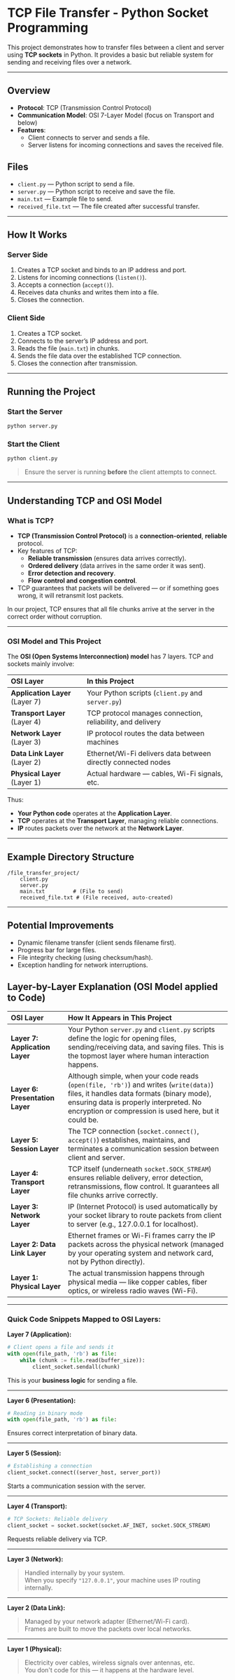 # TCP File Transfer - Python Socket Programming

This project demonstrates how to transfer files between a client and server using **TCP sockets** in Python. It provides a basic but reliable system for sending and receiving files over a network.

---

## Overview

- **Protocol**: TCP (Transmission Control Protocol)
- **Communication Model**: OSI 7-Layer Model (focus on Transport and below)
- **Features**:
  - Client connects to server and sends a file.
  - Server listens for incoming connections and saves the received file.

## Files

- `client.py` — Python script to send a file.
- `server.py` — Python script to receive and save the file.
- `main.txt` — Example file to send.
- `received_file.txt` — The file created after successful transfer.

---

## How It Works

### Server Side

1. Creates a TCP socket and binds to an IP address and port.
2. Listens for incoming connections (`listen()`).
3. Accepts a connection (`accept()`).
4. Receives data chunks and writes them into a file.
5. Closes the connection.

### Client Side

1. Creates a TCP socket.
2. Connects to the server’s IP address and port.
3. Reads the file (`main.txt`) in chunks.
4. Sends the file data over the established TCP connection.
5. Closes the connection after transmission.

---

## Running the Project

### Start the Server

```bash
python server.py
```

### Start the Client

```bash
python client.py
```

> Ensure the server is running **before** the client attempts to connect.

---

## Understanding TCP and OSI Model

### What is TCP?

- **TCP (Transmission Control Protocol)** is a **connection-oriented**, **reliable** protocol.
- Key features of TCP:
  - **Reliable transmission** (ensures data arrives correctly).
  - **Ordered delivery** (data arrives in the same order it was sent).
  - **Error detection and recovery**.
  - **Flow control and congestion control**.
- TCP guarantees that packets will be delivered — or if something goes wrong, it will retransmit lost packets.

In our project, TCP ensures that all file chunks arrive at the server in the correct order without corruption.

---

### OSI Model and This Project

The **OSI (Open Systems Interconnection) model** has 7 layers. TCP and sockets mainly involve:

| OSI Layer | In this Project |
|:----------|:----------------|
| **Application Layer** (Layer 7) | Your Python scripts (`client.py` and `server.py`) |
| **Transport Layer** (Layer 4) | TCP protocol manages connection, reliability, and delivery |
| **Network Layer** (Layer 3) | IP protocol routes the data between machines |
| **Data Link Layer** (Layer 2) | Ethernet/Wi-Fi delivers data between directly connected nodes |
| **Physical Layer** (Layer 1) | Actual hardware — cables, Wi-Fi signals, etc. |

Thus:
- **Your Python code** operates at the **Application Layer**.
- **TCP** operates at the **Transport Layer**, managing reliable connections.
- **IP** routes packets over the network at the **Network Layer**.

---

## Example Directory Structure

```
/file_transfer_project/
    client.py
    server.py
    main.txt         # (File to send)
    received_file.txt # (File received, auto-created)
```

---

## Potential Improvements

- Dynamic filename transfer (client sends filename first).
- Progress bar for large files.
- File integrity checking (using checksum/hash).
- Exception handling for network interruptions.

## Layer-by-Layer Explanation (OSI Model applied to Code)

| OSI Layer | How It Appears in This Project |
|:----------|:-------------------------------|
| **Layer 7: Application Layer** | Your Python `server.py` and `client.py` scripts define the logic for opening files, sending/receiving data, and saving files. This is the topmost layer where human interaction happens. |
| **Layer 6: Presentation Layer** | Although simple, when your code reads (`open(file, 'rb')`) and writes (`write(data)`) files, it handles data formats (binary mode), ensuring data is properly interpreted. No encryption or compression is used here, but it could be. |
| **Layer 5: Session Layer** | The TCP connection (`socket.connect()`, `accept()`) establishes, maintains, and terminates a communication session between client and server. |
| **Layer 4: Transport Layer** | TCP itself (underneath `socket.SOCK_STREAM`) ensures reliable delivery, error detection, retransmissions, flow control. It guarantees all file chunks arrive correctly. |
| **Layer 3: Network Layer** | IP (Internet Protocol) is used automatically by your socket library to route packets from client to server (e.g., 127.0.0.1 for localhost). |
| **Layer 2: Data Link Layer** | Ethernet frames or Wi-Fi frames carry the IP packets across the physical network (managed by your operating system and network card, not by Python directly). |
| **Layer 1: Physical Layer** | The actual transmission happens through physical media — like copper cables, fiber optics, or wireless radio waves (Wi-Fi). |

---

### Quick Code Snippets Mapped to OSI Layers:

**Layer 7 (Application):**
```python
# Client opens a file and sends it
with open(file_path, 'rb') as file:
    while (chunk := file.read(buffer_size)):
        client_socket.sendall(chunk)
```
This is your **business logic** for sending a file.

---

**Layer 6 (Presentation):**
```python
# Reading in binary mode
with open(file_path, 'rb') as file:
```
Ensures correct interpretation of binary data.

---

**Layer 5 (Session):**
```python
# Establishing a connection
client_socket.connect((server_host, server_port))
```
Starts a communication session with the server.

---

**Layer 4 (Transport):**
```python
# TCP Sockets: Reliable delivery
client_socket = socket.socket(socket.AF_INET, socket.SOCK_STREAM)
```
Requests reliable delivery via TCP.

---

**Layer 3 (Network):**
> Handled internally by your system.  
When you specify `"127.0.0.1"`, your machine uses IP routing internally.

---

**Layer 2 (Data Link):**
> Managed by your network adapter (Ethernet/Wi-Fi card).  
Frames are built to move the packets over local networks.

---

**Layer 1 (Physical):**
> Electricity over cables, wireless signals over antennas, etc.  
You don't code for this — it happens at the hardware level.

